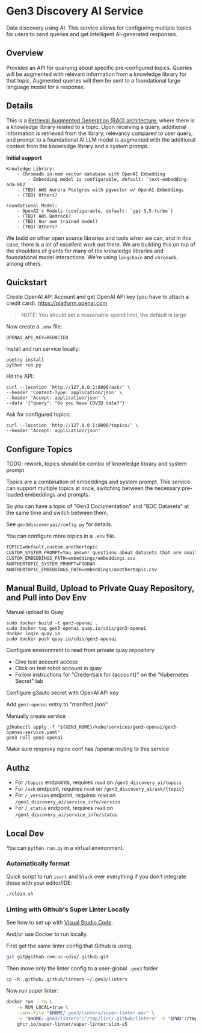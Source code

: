 # Gen3 Discovery AI Service

Data discovery using AI. This service allows for configuring multiple topics
for users to send queries and get intelligent AI-generated responses.

## Overview

Provides an API for querying about specific pre-configured topics. 
Queries will be augmented with relevant information from a 
knowledge library for that topic. Augmented queries will then be sent 
to a foundational large language model 
for a response. 

## Details

This is a [Retrieval Augmented Generation (RAG) architecture](https://arxiv.org/abs/2005.11401), where there is a
knowledge library related to a topic. Upon receiving a query, additional information is retrieved from the library, relevancy compared to
user query, and prompt to a foundational AI LLM model is augmented with the 
additional context from the knowledge library and a system prompt.

**Initial support**

    Knowledge Library:
        - Chromadb in-mem vector database with OpenAI Embedding
            - Embedding model is configurable, default: `text-embedding-ada-002`
        - (TBD) AWS Aurora Postgres with pgvector w/ OpenAI Embeddings
        - (TBD) Others?

    Foundational Model:
        - OpenAI's Models (configurable, default: `gpt-3.5-turbo`)
        - (TBD) AWS Bedrock?
        - (TBD) Our own trained model?
        - (TBD) Others?

We build on other open source libraries and tools when we can, and in this case,
there is a lot of excellent work out there. We are building this on top of the
shoulders of giants for many of the knowledge libraries and foundational model 
interactions. We're using `langchain` and `chromadb`, among others.

## Quickstart

Create OpenAI API Account and get OpenAI API key (you have to attach a credit card).
https://platform.openai.com

> NOTE: You should set a reasonable spend limit, the default is large

Now create a `.env` file:

```.env
OPENAI_API_KEY=REDACTED
```

Install and run service locally:

```commandline
poetry install
python run.py
```

Hit the API:

```commandline
curl --location 'http://127.0.0.1:8000/ask/' \
--header 'Content-Type: application/json' \
--header 'Accept: application/json' \
--data '{"query": "Do you have COVID data?"}'
```

Ask for configured topics:

```commandline
curl --location 'http://127.0.0.1:8000/topics/' \
--header 'Accept: application/json'
```

## Configure Topics

TODO: rework, topics should be combo of knowledge library and system prompt

Topics are a combination of embeddings and system prompt. This service
can support multiple topics at once, switching between the necessary pre-loaded
embeddings and prompts.

So you can have a topic of "Gen3 Documentation" and "BDC Datasets" at the same
time and switch between them.

See `gen3discoveryai/config.py` for details.

You can configure more topics in a `.env` file.

```txt
TOPICS=default,custom,anothertopic
CUSTOM_SYSTEM_PROMPT=You answer questions about datasets that are available in BioData Catalyst. You'll be given relevant dataset descriptions for every dataset that's been ingested into BioData Catalyst. You are acting as a search assistant for a biomedical researcher (who will be asking you questions). The researcher is likely trying to find datasets of interest for a particular research question. You should recommend datasets that may be of interest to that researcher.
CUSTOM_EMBEDDINGS_PATH=embeddings/embeddings.csv
ANOTHERTOPIC_SYSTEM_PROMPT=FOOBAR
ANOTHERTOPIC_EMBEDDINGS_PATH=embeddings/anothertopic.csv
```

## Manual Build, Upload to Private Quay Repository, and Pull into Dev Env

Manual upload to Quay

```commandline
sudo docker build -t gen3-openai .
sudo docker tag gen3-openai quay.io/cdis/gen3-openai
docker login quay.io
sudo docker push quay.io/cdis/gen3-openai
```

Configure environment to read from private quay repository

* Give test account access
* Click on test robot account in quay
* Follow instructions for "Credentials for {account}" on the "Kubernetes Secret" tab

Configure g3auto secret with OpenAI API key

Add `gen3-openai` entry to "manifest.json"

Manually create service

```commandline
g3kubectl apply -f "${GEN3_HOME}/kube/services/gen3-openai/gen3-openai-service.yaml"
gen3 roll gen3-openai
```

Make sure revproxy nginx conf has /openai routing to this service


## Authz

- For `/topics` endpoints, requires `read` on `/gen3_discovery_ai/topics`
- For `/ask` endpoint, requires `read` on `/gen3_discovery_ai/ask/{topic}`
- For `/_version` endpoint, requires `read` on `/gen3_discovery_ai/service_info/version`
- For `/_status` endpoint, requires `read` on `/gen3_discovery_ai/service_info/status`


## Local Dev

You can `python run.py` in a virtual environment.

### Automatically format

Quick script to run `isort` and `black` over everything if 
you don't integrate those with your editor/IDE:

```bash
./clean.sh
```

### Linting with Github's Super Linter Locally

See how to set up with [Visual Studio Code](https://github.com/super-linter/super-linter/blob/main/README.md#codespaces-and-visual-studio-code).

And/or use Docker to run locally.

First get the same linter config that Github is using.

```bash
git git@github.com:uc-cdis/.github.git
```

Then move only the linter config to a user-global `.gen3` folder 

```commandline
cp -R .github/.github/linters ~/.gen3/linters
```

Now run super linter:

```bash
docker run --rm \
    -e RUN_LOCAL=true \
    --env-file "$HOME/.gen3/linters/super-linter.env" \
    -v "$HOME/.gen3/linters":"/tmp/lint/.github/linters" -v "$PWD":/tmp/lint \
    ghcr.io/super-linter/super-linter:slim-v5
```